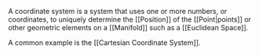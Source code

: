 A coordinate system is a system that uses one or more numbers, or coordinates, to uniquely determine the [[Position]] of the [[Point|points]] or other geometric elements on a [[Manifold]] such as a [[Euclidean Space]].

A common example is the [[Cartesian Coordinate System]].